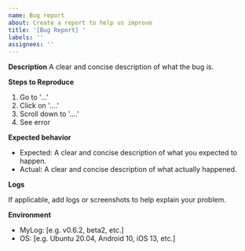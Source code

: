 ```yaml
---
name: Bug report
about: Create a report to help us improve
title: '[Bug Report] '
labels: ''
assignees: ''
---
```


**Description**
A clear and concise description of what the bug is.

**Steps to Reproduce**

1. Go to '...'
2. Click on '....'
3. Scroll down to '....'
4. See error

**Expected behavior**

- Expected: A clear and concise description of what you expected to happen.
- Actual: A clear and concise description of what actually happened.

**Logs**

If applicable, add logs or screenshots to help explain your problem.

**Environment**

- MyLog: [e.g. v0.6.2, beta2, etc.]
- OS: [e.g. Ubuntu 20.04, Android 10, iOS 13, etc.]

